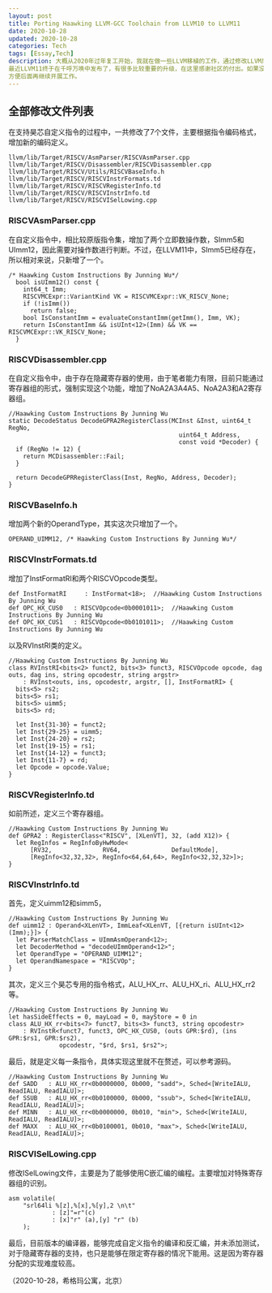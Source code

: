 ```yaml
---
layout: post
title: Porting Haawking LLVM-GCC Toolchain from LLVM10 to LLVM11
date: 2020-10-28
updated: 2020-10-28
categories: Tech
tags: [Essay,Tech]
description: 大概从2020年过年复工开始，我就在做一些LLVM移植的工作，通过修改LLVM后端，支持昊芯自定义指令集，当然是从汇编层面支持自定义指令，使用者需要编写汇编代码。
最近LLVM11终于在千呼万唤中发布了，有很多比较重要的升级，在这里感谢社区的付出。如果没有社区的付出，我一个外行人，也不可能在这么短的时间支持数十条自定义指令。也趁着这个版本更新的机会，把做的修改记录一下，
方便后面再继续开展工作。
---
```


## 全部修改文件列表
在支持昊芯自定义指令的过程中，一共修改了7个文件，主要根据指令编码格式，增加新的编码定义。

```
llvm/lib/Target/RISCV/AsmParser/RISCVAsmParser.cpp
llvm/lib/Target/RISCV/Disassembler/RISCVDisassembler.cpp
llvm/lib/Target/RISCV/Utils/RISCVBaseInfo.h
llvm/lib/Target/RISCV/RISCVInstrFormats.td
llvm/lib/Target/RISCV/RISCVRegisterInfo.td
llvm/lib/Target/RISCV/RISCVInstrInfo.td
llvm/lib/Target/RISCV/RISCVISelLowing.cpp
```


### RISCVAsmParser.cpp

在自定义指令中，相比较原版指令集，增加了两个立即数操作数，SImm5和UImm12，因此需要对操作数进行判断。不过，在LLVM11中，SImm5已经存在，所以相对来说，只新增了一个。

```
/* Haawking Custom Instructions By Junning Wu*/
  bool isUImm12() const {
    int64_t Imm;
    RISCVMCExpr::VariantKind VK = RISCVMCExpr::VK_RISCV_None;
    if (!isImm())
      return false;
    bool IsConstantImm = evaluateConstantImm(getImm(), Imm, VK);
    return IsConstantImm && isUInt<12>(Imm) && VK == RISCVMCExpr::VK_RISCV_None;
  }
```

### RISCVDisassembler.cpp

在自定义指令中，由于存在隐藏寄存器的使用，由于笔者能力有限，目前只能通过寄存器组的形式，强制实现这个功能，增加了NoA2A3A4A5、NoA2A3和A2寄存器组。

```
//Haawking Custom Instructions By Junning Wu
static DecodeStatus DecodeGPRA2RegisterClass(MCInst &Inst, uint64_t RegNo,
                                               uint64_t Address,
                                               const void *Decoder) {
  if (RegNo != 12) {
    return MCDisassembler::Fail;
  }

  return DecodeGPRRegisterClass(Inst, RegNo, Address, Decoder);
}
```

### RISCVBaseInfo.h

增加两个新的OperandType，其实这次只增加了一个。

```
OPERAND_UIMM12, /* Haawking Custom Instructions By Junning Wu*/
```


### RISCVInstrFormats.td

增加了InstFormatRI和两个RISCVOpcode类型。

```
def InstFormatRI     : InstFormat<18>;  //Haawking Custom Instructions By Junning Wu
def OPC_HX_CUS0   : RISCVOpcode<0b0001011>;  //Haawking Custom Instructions By Junning Wu
def OPC_HX_CUS1   : RISCVOpcode<0b0101011>;  //Haawking Custom Instructions By Junning Wu
```
以及RVInstRI类的定义。
```
//Haawking Custom Instructions By Junning Wu
class RVInstRI<bits<2> funct2, bits<3> funct3, RISCVOpcode opcode, dag outs, dag ins, string opcodestr, string argstr>
    : RVInst<outs, ins, opcodestr, argstr, [], InstFormatRI> {
  bits<5> rs2;
  bits<5> rs1;
  bits<5> uimm5;
  bits<5> rd;

  let Inst{31-30} = funct2;
  let Inst{29-25} = uimm5;
  let Inst{24-20} = rs2;
  let Inst{19-15} = rs1;
  let Inst{14-12} = funct3;
  let Inst{11-7} = rd;
  let Opcode = opcode.Value;
}
```

### RISCVRegisterInfo.td

如前所述，定义三个寄存器组。
```
//Haawking Custom Instructions By Junning Wu
def GPRA2 : RegisterClass<"RISCV", [XLenVT], 32, (add X12)> {
  let RegInfos = RegInfoByHwMode<
      [RV32,              RV64,              DefaultMode],
      [RegInfo<32,32,32>, RegInfo<64,64,64>, RegInfo<32,32,32>]>;
}
```

### RISCVInstrInfo.td
首先，定义uimm12和simm5，
```
//Haawking Custom Instructions By Junning Wu
def uimm12 : Operand<XLenVT>, ImmLeaf<XLenVT, [{return isUInt<12>(Imm);}]> {
  let ParserMatchClass = UImmAsmOperand<12>;
  let DecoderMethod = "decodeUImmOperand<12>";
  let OperandType = "OPERAND_UIMM12";
  let OperandNamespace = "RISCVOp";
}
```
其次，定义三个昊芯专用的指令格式，ALU_HX_rr、ALU_HX_ri、ALU_HX_rr2等。

```
//Haawking Custom Instructions By Junning Wu
let hasSideEffects = 0, mayLoad = 0, mayStore = 0 in
class ALU_HX_rr<bits<7> funct7, bits<3> funct3, string opcodestr>
    : RVInstR<funct7, funct3, OPC_HX_CUS0, (outs GPR:$rd), (ins GPR:$rs1, GPR:$rs2),
              opcodestr, "$rd, $rs1, $rs2">;
```
最后，就是定义每一条指令，具体实现这里就不在赘述，可以参考源码。
```
//Haawking Custom Instructions By Junning Wu
def SADD   : ALU_HX_rr<0b0000000, 0b000, "sadd">, Sched<[WriteIALU, ReadIALU, ReadIALU]>;
def SSUB   : ALU_HX_rr<0b0100000, 0b000, "ssub">, Sched<[WriteIALU, ReadIALU, ReadIALU]>;
def MINN   : ALU_HX_rr<0b0000000, 0b010, "min">, Sched<[WriteIALU, ReadIALU, ReadIALU]>;
def MAXX   : ALU_HX_rr<0b0100001, 0b010, "max">, Sched<[WriteIALU, ReadIALU, ReadIALU]>;
```

### RISCVISelLowing.cpp

修改ISelLowing文件，主要是为了能够使用C嵌汇编的编程。主要增加对特殊寄存器组的识别。
```
asm volatile(
	"srl64li %[z],%[x],%[y],2 \n\t"
			: [z]"=r"(c)
			: [x]"r" (a),[y] "r" (b)
	);
```

最后，目前版本的编译器，能够完成自定义指令的编译和反汇编，并未添加测试，对于隐藏寄存器的支持，也只是能够在限定寄存器的情况下能用。这是因为寄存器分配的实现难度较高。

（2020-10-28，希格玛公寓，北京）